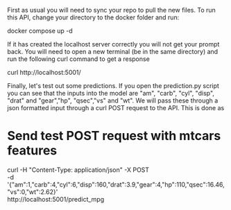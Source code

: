 First as usual you will need to sync your repo to pull the new files. To run this API, change your directory to the docker folder and run:

docker compose up -d

If it has created the localhost server correctly you will not get your prompt back. You will need to open a new terminal (be in the same directory) and run the following curl command to get a response

curl http://localhost:5001/

Finally, let's test out some predictions. If you open the prediction.py script you can see that the inputs into the model are "am", "carb", "cyl", "disp", "drat" and "gear","hp", "qsec","vs" and "wt". We will pass these through a json formatted input through a curl POST request to the API. This is done as

# Send test POST request with mtcars features
curl -H "Content-Type: application/json" -X POST \
  -d '{"am":1,"carb":4,"cyl":6,"disp":160,"drat":3.9,"gear":4,"hp":110,"qsec":16.46,"vs":0,"wt":2.62}' \
  http://localhost:5001/predict_mpg
